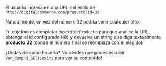 El usuario ingresa en una URL del estilo de `http://digitalcommerce.com/producto?id=32`

Naturalmente, en vez del número 32 podría venir cualquier otro.

Tu objetivo es completar `describirProducto` para que analice la URL, obtenga el id configurado (:scream:) y devuelva un string que diga textualmente **producto 32** (donde el número final se reemplaza con el elegido)

¿Dudas de como hacerlo? No olvides que podes escribir `var_dump($_GET);exit;` para ver su contenido!